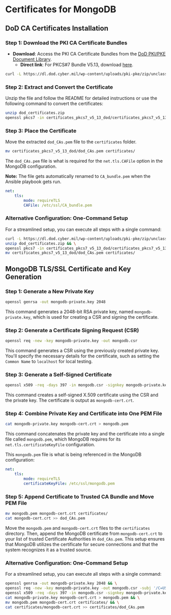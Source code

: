 # Certificates for MongoDB

## DoD CA Certificates Installation

### Step 1: Download the PKI CA Certificate Bundles

- **Download**: Access the PKI CA Certificate Bundles from the [DoD PKI/PKE Document Library](https://public.cyber.mil/pki-pke/pkipke-document-library/).
  - **Direct link**: For PKCS#7 Bundle V5.13, download [here](https://dl.dod.cyber.mil/wp-content/uploads/pki-pke/zip/unclass-certificates_pkcs7_DoD.zip).

```bash
curl -L https://dl.dod.cyber.mil/wp-content/uploads/pki-pke/zip/unclass-certificates_pkcs7_DoD.zip -o dod_certificates.zip
```

### Step 2: Extract and Convert the Certificate

Unzip the file and follow the README for detailed instructions or use the following command to convert the certificates:

```bash
unzip dod_certificates.zip
openssl pkcs7 -in certificates_pkcs7_v5_13_dod/certificates_pkcs7_v5_13_dod_der.p7b -inform der -print_certs -out certificates_pkcs7_v5_13_dod/dod_CAs.pem
```

### Step 3: Place the Certificate

Move the extracted `dod_CAs.pem` file to the `certificates` folder.

```bash
mv certificates_pkcs7_v5_13_dod/dod_CAs.pem certificates/
```

The `dod_CAs.pem` file is what is required for the `net.tls.CAFile` option in the MongoDB configuration.

**Note:** The file gets automatically renamed to `CA_bundle.pem` when the Ansible playbook gets run.

```yaml
net:
	tls:
		mode: requireTLS
		CAFile: /etc/ssl/CA_bundle.pem
```

### Alternative Configuration: One-Command Setup

For a streamlined setup, you can execute all steps with a single command:

```bash
curl -L https://dl.dod.cyber.mil/wp-content/uploads/pki-pke/zip/unclass-certificates_pkcs7_DoD.zip -o dod_certificates.zip && \
unzip dod_certificates.zip && \
openssl pkcs7 -in certificates_pkcs7_v5_13_dod/certificates_pkcs7_v5_13_dod_der.p7b -inform der -print_certs -out certificates_pkcs7_v5_13_dod/dod_CAs.pem && \
mv certificates_pkcs7_v5_13_dod/dod_CAs.pem certificates/
```

## MongoDB TLS/SSL Certificate and Key Generation

### Step 1: Generate a New Private Key

```bash
openssl genrsa -out mongodb-private.key 2048
```

This command generates a 2048-bit RSA private key, named `mongodb-private.key`, which is used for creating a CSR and signing the certificate.

### Step 2: Generate a Certificate Signing Request (CSR)

```bash
openssl req -new -key mongodb-private.key -out mongodb.csr
```

This command generates a CSR using the previously created private key. You'll specify the necessary details for the certificate, such as setting the `Common Name` to `localhost` for local testing.

### Step 3: Generate a Self-Signed Certificate

```bash
openssl x509 -req -days 397 -in mongodb.csr -signkey mongodb-private.key -out mongodb-cert.crt
```

This command creates a self-signed X.509 certificate using the CSR and the private key. The certificate is output as `mongodb-cert.crt`.

### Step 4: Combine Private Key and Certificate into One PEM File

```bash
cat mongodb-private.key mongodb-cert.crt > mongodb.pem
```

This command concatenates the private key and the certificate into a single file called `mongodb.pem`, which MongoDB requires for its `net.tls.certificateKeyFile` configuration.

This `mongodb.pem` file is what is being referenced in the MongoDB configuration:

```yaml
net:
	tls:
		mode: requireTLS
		certificateKeyFile: /etc/ssl/mongodb.pem
```

### Step 5: Append Certificate to Trusted CA Bundle and Move PEM File

```bash
mv mongodb.pem mongodb-cert.crt certificates/
cat mongodb-cert.crt >> dod_CAs.pem
```

Move the `mongodb.pem` and `mongodb-cert.crt` files to the `certificates` directory. Then, append the MongoDB certificate from `mongodb-cert.crt` to your list of trusted Certificate Authorities in `dod_CAs.pem`. This setup ensures that MongoDB utilizes the certificate for secure connections and that the system recognizes it as a trusted source.

### Alternative Configuration: One-Command Setup

For a streamlined setup, you can execute all steps with a single command:

```bash
openssl genrsa -out mongodb-private.key 2048 && \
openssl req -new -key mongodb-private.key -out mongodb.csr -subj '/C=US/ST=VA/L=McLean/O=MITRE/OU=MITRE SAF/CN=localhost' && \
openssl x509 -req -days 397 -in mongodb.csr -signkey mongodb-private.key -out mongodb-cert.crt && \
cat mongodb-private.key mongodb-cert.crt > mongodb.pem && \
mv mongodb.pem mongodb-cert.crt certificates/ && \
cat certificates/mongodb-cert.crt >> certificates/dod_CAs.pem
```
